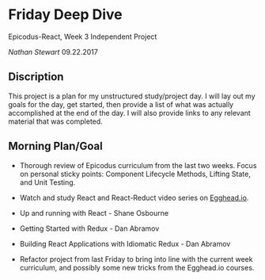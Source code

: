 # Friday Deep Dive

Epicodus-React, Week 3 Independent Project

_Nathan Stewart_ 09.22.2017

## Discription

This project is a plan for my unstructured study/project day. I will lay out my goals for the day, get started, then provide a list of what was actually accomplished at the end of the day. I will also provide links to any relevant material that was completed.

## Morning Plan/Goal

* Thorough review of Epicodus curriculum from the last two weeks. Focus on personal sticky points: Component Lifecycle Methods, Lifting State, and Unit Testing.

* Watch and study React and React-Reduct video series on [Egghead.io](https://egghead.io/technologies/react).
 * Up and running with React - Shane Osbourne
 * Getting Started with Redux - Dan Abramov
 * Building React Applications with Idiomatic Redux - Dan Abramov


* Refactor project from last Friday to bring into line with the current week curriculum, and possibly some new tricks from the Egghead.io courses.
